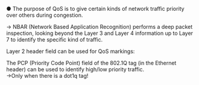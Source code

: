 ● The purpose of QoS is to give certain kinds of network traffic priority over others during congestion.

→ NBAR (Network Based Application Recognition) performs a deep packet inspection, looking beyond the Layer 3 and Layer 4 information up to Layer 7 to identify the specific kind of traffic.

Layer 2 header field can be used for QoS markings:

The PCP (Priority Code Point) field of the 802.1Q tag (in the Ethernet header) can be used to identify high/low priority traffic.<br>
→Only when there is a dot1q tag!


